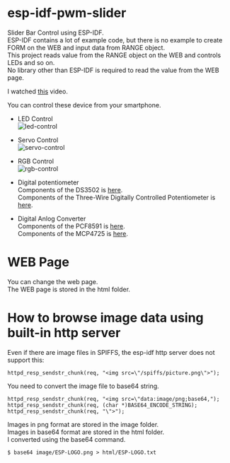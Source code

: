# esp-idf-pwm-slider
Slider Bar Control using ESP-IDF.   
ESP-IDF contains a lot of example code, but there is no example to create FORM on the WEB and input data from RANGE object.   
This project reads value from the RANGE object on the WEB and controls LEDs and so on.   
No library other than ESP-IDF is required to read the value from the WEB page.   

I watched [this](https://www.youtube.com/watch?v=s-NFdMXA0H4&t=167s) video.   

You can control these device from your smartphone.   

- LED Control   
![led-control](https://user-images.githubusercontent.com/6020549/135770897-e17f9b45-86ee-4c94-aa90-eb4b1ce1305d.jpg)

- Servo Control   
![servo-control](https://user-images.githubusercontent.com/6020549/135770904-915448e9-3ad1-40dd-be85-d91a06e1a0c6.jpg)

- RGB Control   
![rgb-control](https://user-images.githubusercontent.com/6020549/135774278-5a4021da-3f9e-4300-a872-4d82cfc2a53d.jpg)

- Digital potentiometer   
Components of the DS3502 is [here](https://github.com/UncleRus/esp-idf-lib/tree/master/components/ds3502).   
Components of the Three-Wire Digitally Controlled Potentiometer is [here](https://github.com/nopnop2002/esp-idf-x9c103).   

- Digital Anlog Converter   
Components of the PCF8591 is [here](https://github.com/UncleRus/esp-idf-lib/tree/master/components/pcf8591).   
Components of the MCP4725 is [here](https://github.com/UncleRus/esp-idf-lib/tree/master/components/mcp4725).   

# WEB Page
You can change the web page.   
The WEB page is stored in the html folder.   

# How to browse image data using built-in http server   
Even if there are image files in SPIFFS, the esp-idf http server does not support this:   
```
httpd_resp_sendstr_chunk(req, "<img src=\"/spiffs/picture.png\">");
```

You need to convert the image file to base64 string.   
```
httpd_resp_sendstr_chunk(req, "<img src=\"data:image/png;base64,");
httpd_resp_sendstr_chunk(req, (char *)BASE64_ENCODE_STRING);
httpd_resp_sendstr_chunk(req, "\">");
```

Images in png format are stored in the image folder.   
Images in base64 format are stored in the html folder.   
I converted using the base64 command.   
```
$ base64 image/ESP-LOGO.png > html/ESP-LOGO.txt
```
